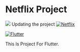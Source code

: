 # Netflix Project

<img id="shieldsimg" src="https://img.shields.io/badge/Updating%20the%20project-8A2BE2"></img>
Updating the project
[![Netflix](https://img.shields.io/badge/Netflix-E50914?style=flat&logo=netflix&logoColor=white)](https://www.netflix.com)
<br>

[![Flutter](https://img.shields.io/badge/Flutter-02569B?style=flat&logo=flutter&logoColor=white)](https://flutter.dev/)

This Is Project For Flutter.
